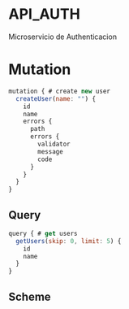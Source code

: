# API_AUTH
Microservicio de Authenticacion


# Mutation 
```js
mutation { # create new user
  createUser(name: "") {
    id
    name
    errors {
      path
      errors {
      	validator
      	message
      	code
      }
    }
  }
}
```
## Query 
```js
query { # get users
  getUsers(skip: 0, limit: 5) {
    id
    name
  }
}
```

## Scheme


